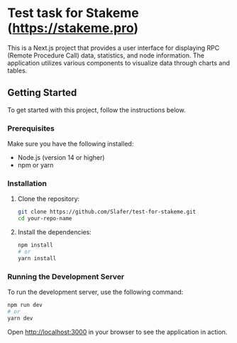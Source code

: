 # Test task for Stakeme (https://stakeme.pro)

This is a Next.js project that provides a user interface for displaying RPC (Remote Procedure Call) data, statistics, and node information. The application utilizes various components to visualize data through charts and tables.

## Getting Started

To get started with this project, follow the instructions below.

### Prerequisites

Make sure you have the following installed:

- Node.js (version 14 or higher)
- npm or yarn

### Installation

1. Clone the repository:
   ```bash
   git clone https://github.com/Slafer/test-for-stakeme.git
   cd your-repo-name
   ```

2. Install the dependencies:
   ```bash
   npm install
   # or
   yarn install
   ```

### Running the Development Server

To run the development server, use the following command:

```bash
npm run dev
# or
yarn dev
```

Open [http://localhost:3000](http://localhost:3000) in your browser to see the application in action.
